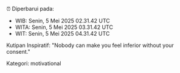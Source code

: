 ⏰ Diperbarui pada:
- WIB: Senin, 5 Mei 2025 02.31.42 UTC
- WITA: Senin, 5 Mei 2025 03.31.42 UTC
- WIT: Senin, 5 Mei 2025 04.31.42 UTC

Kutipan Inspiratif:
"Nobody can make you feel inferior without your consent."


Kategori: motivational

